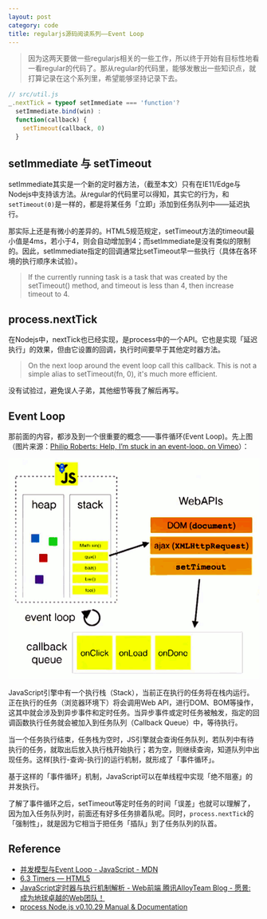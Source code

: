 ```yaml
---
layout: post
category: code
title: regularjs源码阅读系列——Event Loop
---
```


> 因为这两天要做一些regularjs相关的一些工作，所以终于开始有目标性地看一看regular的代码了。那从regular的代码里，能够发散出一些知识点，就打算记录在这个系列里，希望能够坚持记录下去。

```javascript
// src/util.js
_.nextTick = typeof setImmediate === 'function'?
  setImmediate.bind(win) :
  function(callback) {
    setTimeout(callback, 0)
  }
```

## setImmediate 与 setTimeout

setImmediate其实是一个新的定时器方法，（截至本文）只有在IE11/Edge与Nodejs中支持该方法。从regular的代码里可以得知，其实它的行为，和``setTimeout(0)``是一样的，都是将某任务「立即」添加到任务队列中——延迟执行。

那实际上还是有微小的差异的。HTML5规范规定，setTimeout方法的timeout最小值是4ms，若小于4，则会自动增加到4；而setImmediate是没有类似的限制的。因此，setImmediate指定的回调通常比setTimeout早一些执行（具体在各环境的执行顺序未试验）。

> If the currently running task is a task that was created by the setTimeout() method, and timeout is less than 4, then increase timeout to 4.

## process.nextTick

在Nodejs中，nextTick也已经实现，是process中的一个API。它也是实现「延迟执行」的效果，但由它设置的回调，执行时间要早于其他定时器方法。

> On the next loop around the event loop call this callback. This is not a simple alias to setTimeout(fn, 0), it's much more efficient.

没有试验过，避免误人子弟，其他细节等我了解后再写。

## Event Loop

那前面的内容，都涉及到一个很重要的概念——事件循环(Event Loop)。先上图（图片来源：[Philip Roberts: Help, I’m stuck in an event-loop. on Vimeo](https://vimeo.com/96425312)）：

![Event Loop](/public/img/20161213-1-1.png)

JavaScript引擎中有一个执行栈（Stack），当前正在执行的任务将在栈内运行。正在执行的任务（浏览器环境下）将会调用Web API，进行DOM、BOM等操作，这其中就会涉及到异步事件和定时任务。当异步事件或定时任务被触发，指定的回调函数执行任务就会被加入到任务队列（Callback Queue）中，等待执行。

当一个任务执行结束，任务栈为空时，JS引擎就会查询任务队列，若队列中有待执行的任务，就取出后放入执行栈开始执行；若为空，则继续查询，知道队列中出现任务。这样[执行-查询-执行]的运行机制，就形成了「事件循环」。

基于这样的「事件循环」机制，JavaScript可以在单线程中实现「绝不阻塞」的并发执行。

了解了事件循环之后，setTimeout等定时任务的时间「误差」也就可以理解了，因为加入任务队列时，前面还有好多任务排着队呢。同时，``process.nextTick``的「强制性」，就是因为它相当于把任务「插队」到了任务队列的队首。

## Reference

- [并发模型与Event Loop - JavaScript - MDN](https://developer.mozilla.org/zh-CN/docs/Web/JavaScript/EventLoop)
- [6.3 Timers — HTML5](https://dev.w3.org/html5/spec-preview/timers.html)
- [JavaScript定时器与执行机制解析 - Web前端 腾讯AlloyTeam Blog - 愿景: 成为地球卓越的Web团队！](http://www.alloyteam.com/2016/05/javascript-timer/)
- [process Node.js v0.10.29 Manual & Documentation](https://nodejs.org/docs/v0.10.29/api/process.html#process_process_nexttick_callback)
